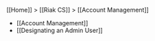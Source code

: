 [[Home]] > [[Riak CS]] > [[Account Management]]

* [[Account Management]]
* [[Designating an Admin User]]

